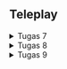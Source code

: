 ## Teleplay

<details>
<summary>Tugas 7</summary>
    
## Proses Pengerjaan Tugas
    
1. Membuat proyek flutter baru dengan nama <b>Teleplay</b>

```
flutter create teleplay
```

2. Membuat file baru bernama `menu.dart`

3. Mengisi file `menu.dart` dengan widget stateless bernama `MyHomePage`.

```
class MyHomePage extends StatelessWidget {
    MyHomePage({super.key});

    @override
    Widget build(BuildContext context) {
        return Scaffold(
            ... // jangan copy titik-titik ini!
        );
    }
}
```

4. Import file `menu.dart` ke file `main.dart`

```
import 'package:teleplay_mobile/menu.dart';
```

5. Membuat class widget bernama `ItemHomePage` untuk membuat object item pada file `menu.dart` denga warna, nama, dan color yang yang memungkinkan Anda membuat objek dengan setiap atribut yang berkorelasi untuk tiap item.

```
class ItemHomePage {
  final String name;
  final IconData icon;
  final Color color;

  ItemHomePage(this.name, this.icon, this.color);
}
```

6. Membuat list of items yang ingin dibuat pada file `menu.dart`.

7. Membuat tiga tombol sederhana dengan ikon dan teks.
```
class ItemCard extends StatelessWidget {
  final ItemHomePage item;
  const ItemCard(this.item, {super.key});

  @override
  Widget build(BuildContext context) {
    return Material(
      color: item.color,
      borderRadius: BorderRadius.circular(12),
      child: InkWell(
        onTap: () {
          ScaffoldMessenger.of(context)
            ..hideCurrentSnackBar()
            ..showSnackBar(SnackBar(
                content: Text("Kamu telah menekan tombol ${item.name}!")));
        },
        // Container untuk menyimpan Icon dan Text
        child: Container(
          width: 240,
          padding: const EdgeInsets.all(8),
          child: Center(
            child: Column(
              // Menyusun ikon dan teks di tengah kartu.
              mainAxisAlignment: MainAxisAlignment.center,
              children: [
                Icon(
                  item.icon,
                  color: Colors.white,
                  size: 30.0,
                ),
                const Padding(padding: EdgeInsets.all(3)),
                Text(
                  item.name,
                  textAlign: TextAlign.center,
                  style: const TextStyle(color: Colors.white),
                ),
              ],
            ),
          ),
        ),
      ),
    );
  }
}
```

8. Snackbar dengan tulisan 
*  "Kamu telah menekan tombol Lihat Daftar Produk" ketika tombol Lihat Daftar Produk ditekan.
* "Kamu telah menekan tombol Tambah Produk" ketika tombol Tambah Produk ditekan.
* "Kamu telah menekan tombol Logout" ketika tombol Logout ditekan.

```
child: InkWell(
        onTap: () {
          ScaffoldMessenger.of(context)
            ..hideCurrentSnackBar()
            ..showSnackBar(SnackBar(
                content: Text("Kamu telah menekan tombol ${item.name}!")));
        },
)
```
## Menjawab Pertanyaan
1. Jelaskan apa yang dimaksud dengan stateless widget dan stateful widget, dan jelaskan perbedaan dari keduanya.
<table>
    <tr>
        <th></th>
        <th>Stateless Widget</th>
        <th>Statefull Widget</th>
    </tr>
    <tr>
        <td>Definisi</td>
        <td>Widget yang tidak dapat berubah (widget statis)</td>
        <td>Widget yang mengubah propertinya selama run time (widget dinamis)</td>
    </tr>
    <tr>
        <td>Ketergantungan pada data atau perubahan perilaku apa pun</td>
        <td>Tidak bergantung pada perubahan data atau perubahan perilaku apa pun</td>
        <td>Diperbarui selama runtime berdasarkan tindakan pengguna atau perubahan data</td>
    </tr>
    <tr>
        <td>Status</td>
        <td>Tidak memiliki status hanya terrender sekali dan tidak akan memperbarui dirinya sendiri, tetapi hanya akan diperbarui saat data eksternal berubah</td>
        <td>Memiliki status internal dan dapat dirender ulang jika data masukan berubah atau jika status widget berubah</td>
    </tr>
    <tr>
        <td>Contoh Implementasi</td>
        <td>
            <pre>
                <code>
        class MyStatelessWidget extends StatelessWidget {
        // This widget is the root of your application.
        @override
        Widget build(BuildContext context) {
            return Container(
            child: Text('This is a Stateless Widget'),
            );
        }
        }
                </code>
            </pre>
        </td>
        <td>
            <pre>
                <code>
        class MyStatefulWidget extends StatefulWidget {
        MyStatefulWidget({Key? key}) : super(key: key);
        @override
        _MyStatefulWidgetState createState() => _MyStatefulWidgetState();
        }
                </code>
            </pre>
        </td>
    </tr>
</table>

2. Sebutkan widget apa saja yang kamu gunakan pada proyek ini dan jelaskan fungsinya.

* Scaffold: Widget ini sebagi struktur dasar untuk halaman, menyediakan kerangka untuk AppBar dan body.
* AppBar: widget ini untuk menampilkan judul di bagian atas halaman.
* SingleChildScrollView: widget ini untuk memungkinkan halaman untuk discroll ketika konten meluap di layar.
* Padding: widget ini untuk memberikan ruang di sekitar widget.
* Column: widget ini untuk menyusun widget secara vertikal.
* Row: widget ini untuk menyusun widget secara horizontal.
* SizedBox: widget ini untuk memberikan jarak atau ruang kosong vertikal.
* Center: widget ini untuk menempatkan widget di tengah-tengah.
* GridView.count: widget ini untuk membuat tata letak grid dengan jumlah kolom tertentu.
* Card: widget ini untuk menyediakan konten yang flexibel dan dapat diperluas, serta sebagai tempat untuk menampilkan berbagai informasi.
* Container: widget serbaguna untuk tata letak, padding, dan ukuran.
* Text: widget ini untuk menampilkan teks.
* Material: widget ini untuk memberikan tampilan material pada widget.
* InkWell: widget ini untuk menambahkan efek interaktif ketika widget ditekan.
* Icon: widget ini untuk menampilkan ikon dari Icons library.
* SnackBar: widget ini untuk memberikan notifikasi sementara di bagian bawah halaman.

3. Apa fungsi dari setState()? Jelaskan variabel apa saja yang dapat terdampak dengan fungsi tersebut.
   
setState() berguana untuk memberi tahu framework bahwa ada objek dengan internal state yang berubah sehingga memerlukan pembaruan tampilan (UI). Fungsi ini menyebabkan framework untuk build state objek. Semua variabel yang merupakan bagian dari State class dari widget yang memanggil setState() dapat terdampak. Contohnya variabel yang mengubah data tampilan dan variabel yang mengatur kondisi UI.

4. Jelaskan perbedaan antara const dengan final.
   
* final digunakan ketika variabel hanya diinisialisasi sekali tetapi nilainya baru diketahui saat runtime.
* const keyword untuk menetapkan variabel konstan sejak waktu kompilasi. Penggunaan const pada suatu objek, menjadikan seluruh status mendalam objek benar-benar tetap pada waktu kompilasi dan objek dengan status ini akan dianggap beku dan sepenuhnya tidak dapat diubah. Objek yang dibuat menggunakan const bersifat immutable.

</details>

<details>
<summary>Tugas 8</summary>

## Proses Pengerjaan Tugas
1. Membuat `left_drawer.dart` dengan 2 opsi `halaman utama` dan  `tambah produk`

2. Membuat `videoentry_form.dart` dengan validasi dari setiap input nama, amount, description, duration, dan image serta menampilkan data yang dikirim dengan `show_dialog()` setelah ditekan button `save`

3. Mengarahkan pengguna ke halaman form pada `Tambah Produk` button
```
if (item.name == "Tambah Produk") {
  Navigator.push(
      context,
      MaterialPageRoute(
          builder: (context) => const VideoEntryFormPage()));
}
```
4. Melakukan refaktorisasi dengan memindahkan file `left_drawer.dart` dan `video_card.dart` ke direktori `widgets` serta `menu.dart` dan `videoentry_form.dart` ke direktori `screens`

## Menjawab Pertanyaan
1. Apa kegunaan const di Flutter? Jelaskan apa keuntungan ketika menggunakan const pada kode Flutter. Kapan sebaiknya kita menggunakan const, dan kapan sebaiknya tidak digunakan? <br>
Const digunakan dalam flutter untuk menghindari pembuatan widget berulang, untuk meningkatkan performance dari widget tree, dan untuk memastikan immutability. <br>
Keuntungan menggunakan `const`:
* Optimalisasi performa: Dengan const, Flutter tidak perlu membuat ulang widget setiap kali terjadi rebuild karena widget tersebut dianggap tidak berubah.
* Pengurangan penggunaan memori: Objek const disimpan di memori yang di-cache dan tidak perlu dibuat ulang. <br><br>
Const dipakai ketika value dari suatu variabel diketahui ketika `compile time` dan tidak pernah berubah. `Const` sebaiknya tidak digunakan untuk variabel yang valuenya dapat berubah.

2. Jelaskan dan bandingkan penggunaan Column dan Row pada Flutter. Berikan contoh implementasi dari masing-masing layout widget ini! <br>
Row adalah widget yang dapat mengatur widget anak secara horizontal (dari kiri ke kanan), sedangkan Column adalah widge yang dapat mengatur widget anak secara vertikal (dari atas ke bawah). Perbandingan penggunaan adalah Row dapat digunakan untuk menempatkan widget-widget lainnya secara horizontal dan Column dapat digunakan untuk menempatkan widget-widget lainnya secara vertikal. Perbedaan antara Row dan Column dalam flutter adalah tata letak yang horizontal/vertikal dalam sebuah aplikasi Flutter.

Contoh implementasinya:
```
Row(
  mainAxisAlignment: MainAxisAlignment.spaceEvenly,
  children: [
    InfoCard(title: 'NPM', content: npm),
    InfoCard(title: 'Name', content: name),
    InfoCard(title: 'Class', content: className),
  ],
),
```
```
child: Column(
  children: [
    Text(
      title,
      style: const TextStyle(fontWeight: FontWeight.bold),
    ),
    const SizedBox(height: 8.0),
    Text(content),
  ],
),

```

3. Sebutkan apa saja elemen input yang kamu gunakan pada halaman form yang kamu buat pada tugas kali ini. Apakah terdapat elemen input Flutter lain yang tidak kamu gunakan pada tugas ini? Jelaskan! <br>
Elemen input pada halaman form yang telah saya buat adalah TextFormField dan DropDown. TextFormField untuk memasukkan teks seperti nama produk, jumlah produk, harga, deskripsi, dan URL gambar. Selain itu, DropDown untuk memilih durasi dalam jam, menit, dan detik. Ada elemen input flutter yang tidak saya gunakan, seperti CheckBox, Radio, Slider, dan Switch. 
* Checkbox: Bisa digunakan untuk input tipe boolean, seperti menandai apakah produk sedang promosi atau tidak.
* Radio: Cocok untuk memilih salah satu opsi dari beberapa pilihan yang tetap, misalnya kategori produk.
* Slider: Untuk input nilai dalam rentang tertentu, bisa digunakan untuk memilih rating produk.
* Switch: Cocok untuk input on/off, bisa digunakan untuk fitur seperti "produk tersedia/tidak tersedia".

4. Bagaimana cara kamu mengatur tema (theme) dalam aplikasi Flutter agar aplikasi yang dibuat konsisten? Apakah kamu mengimplementasikan tema pada aplikasi yang kamu buat? <br>
Agar konsisten, saya menggunakan ThemeData di MaterialApp dan menentukan ColorScheme dan TextTheme. Berikut kode untuk mengimplementasian tema pada aplikasi yang saya buat.

```
theme: ThemeData(
        colorScheme: ColorScheme.fromSwatch(
          primarySwatch: Colors.indigo,
        ).copyWith(secondary: Colors.indigo[400]),
        useMaterial3: true,
      ),
```

5. Bagaimana cara kamu menangani navigasi dalam aplikasi dengan banyak halaman pada Flutter? <br>
Pada aplikasi ini, penerapan yang saya gunakan untuk halaman pada flutter adalah navigator dan route. Beberapa penggunaan navigator, yaitu 
* `push()`
Method `push()` menambahkan suatu route ke dalam stack route yang dikelola oleh Navigator.
* `pop()`
Method `pop()` menghapus route yang sedang ditampilkan kepada pengguna (atau dalam kata lain, route yang berada pada paling atas stack) dari stack route yang dikelola oleh Navigator.
* `pushReplacement()`
Method `pushReplacement()` menghapus route yang sedang ditampilkan kepada pengguna dan menggantinya dengan suatu route. 

</details>

<details>
<summary>Tugas 9</summary>

## Proses Pengerjaan Tugas
1. Menambahkan depedensi yang dibutuhkan, seperti 
```
flutter pub add provider
flutter pub add pbp_django_auth
flutter pub add http
```

2. Menambahkan `CookieRequest` library ke semua child widgets dengan `Provider`.

3. Membuat `login.dart` pada subdirektori `screens` untuk menampilkan form login.

4. Mengarahkan `main.dart` ke `login.dart`

5. Membuat `video_entry.dart` pada models

6. Penerapan Fetch data dari django untuk ditampilkan ke Flutter

7. Membuat `list_videoentry.dart` ke subdirektori `screens` untuk menampilkan list seluruh produk dengan masing masing produk memiliki name, price, descriprtion, imageURL, dan durasi.

8. Melakukan perubahan pada subdirektori `screens` untuk mengubah input yang diterima ke dalam JSON kemudian mengirimnya ke server sehingga dapat dilakukan fetch.

9. Melakukan perubahan pada `menu.dart` agar tombol logout dapat berfungsi untuk ke luar halaman, yaitu halaman login.

10. Seorang user hanya dapat berinteraksi dengan produk yang terasosiaso dengan pengguna yang login.

## Menjawab Pertanyaan
1. <b>Jelaskan mengapa kita perlu membuat model untuk melakukan pengambilan ataupun pengiriman data JSON? Apakah akan terjadi error jika kita tidak membuat model terlebih dahulu?</b><br>

Kita perlu membuat model agar <br>
-> Struktur data yang konsisten
Dengan model membantu memastikan bawa struktur data yang diterima atau dikirim ke API selalu sesuai yang diharapkan. <br>
-> Validasi dan keamanan <br>
Model membantu memastikan bahwa atribut tertentu dari JSON yang diterima atau dikirim sehingga menimalkan risiko kebocoran data sensitif. <br>
-> Kemudahan pemrograman <br>
Model membuat kode lebih terstruktur dan dan mudah dibaca. <br>
-> Pemetaan data secara otomatis <br>
Model menyebabkan JSON dapat langsung memetakan JSON ;angsung ke objek secara otomatis <br><br>

Jika model tidak ada, tidak selalu membuat error, tetapi tidak selalu tergantung dengan <br>
-> Ukuran dan kompleksitas data JSON <br>
Jika ukuran JSON sangat besar, mengelola data secara manual dapat menyebabkan rentan terhadap kesalahan <br>
-> Error Parsing atau Access <br>
Tanpa modek, pengaksesan data dapat menyebabkan crash, seperti KeyError di Python atau NullPointerException. <br>
-> Perubahan API <br>
Jika struktut JSON berubah di API, kode akan sulit menyesuaikan dengan perubahan sehingga dibutuhkan model. <br><br>

2. <b>Jelaskan fungsi dari library http yang sudah kamu implementasikan pada tugas ini</b><br>

Fungsi dari library http adalah sebagai pengelola komunikasi antara aplikasi flutter dengan server, library ini untuk menyediakan metode untuk mengirimkan sebuah request ke server dan menerima respon dari server yang umumnya berformat JSON. Fungsi dari library http adalah <br>

** Melakukan HTTP Request <br>
Library http memungkinkan aplikasi untuk mengirim berbagai jenis request HTTP seperti GET (mengambil data dari server), POST/PUT (mengirimkan data ke server), dan DELETE (menghapus data dari server). <br>

** Mengirimkan data ke server. <br>
Library http mendukung pengiriman data dalam berbagai format. Data dikirim bersama body request ke server, sering kali dalam metode POST atau PUT. <br>

** Menerima dan memproses respon server <br>
Library http memungkinkan untuk membaca kode status HTTP, mengakses data respon, dan memproses respon untuk ditampilkan dalam aplikasi. <br>

** Error Handling <br>
Library http dapat menangani error, seperti timout, kegagalan jarinagan, dan respon tidak sesuai format. <br>

** Menyediakan Header dan Authentication <br>
Library http mendukung penambahan header pada setiap request untuk keperluan otentikasi atau kebutuhan spesifik lainnya, seperti token API, tipe konten, atau pengaturan khusus lainnya. <br>

3. <b>  Jelaskan fungsi dari CookieRequest dan jelaskan mengapa instance CookieRequest perlu untuk dibagikan ke semua komponen di aplikasi Flutter.</b> <br>

CookieRequest adalah suatu mekanisme atau kelas yang bertugas mengelola sesi autentikasi pengguna melalui cookie, baik untuk pengiriman maupun penerimaan cookie saat berkomunikasi dengan server. Fungsinya meliputi:

* Mengelola Sesi Pengguna
CookieRequest memungkinkan aplikasi untuk menyimpan informasi sesi pengguna menggunakan cookie yang dikirim oleh server, seperti session ID atau token autentikasi. Hal ini memastikan bahwa pengguna tetap terautentikasi selama sesi berlangsung tanpa perlu login berulang kali.

* Otomasi Manajemen Cookie
CookieRequest mempermudah pengelolaan cookie di aplikasi Flutter tanpa perlu mengelola cookie secara manual.

* Mendukung Otentikasi Stateful
Dalam sistem yang menggunakan cookie sebagai mekanisme autentikasi (stateful authentication), server menyimpan status pengguna berdasarkan session ID yang terdapat pada cookie. CookieRequest memastikan bahwa cookie ini selalu dikirim dalam setiap permintaan yang membutuhkan autentikasi.

Instance CookieRequest perlu dibagikan ke semua komponen karena Konsistensi Sesi Pengguna, Konsistensi Sesi Pengguna, Pengelolaan Cookie Terpusat Dengan instance yang dibagikan, Efisiensi, dan Kemudahan Integrasi dengan Backend. 

4. <b> Jelaskan mekanisme pengiriman data mulai dari input hingga dapat ditampilkan pada Flutter.</b><br>
* Input Data di Flutter
Pengguna memasukkan data melalui antarmuka (form atau widget) di aplikasi Flutter. Komponen utama yang dipakai adalah TextField atau TextFormField untuk input teks. Tombol (Button) untuk mengirimkan data.
Pengolahan Input yang digunakan adalah data input pengguna diambil melalui pengendali (controller) seperti TextEditingController dan data yang diambil diverifikasi (validasi input) sebelum dikirim ke backend.
* Validasi Data Input Sebelum data dikirimkan, biasanya dilakukan validasi untuk memastikan input sesuai dengan persyaratan.
* Serialisasi Data Data yang diambil dari input diubah menjadi format yang dapat dikirim ke server.
* Pengiriman Data ke Backend
Flutter mengirimkan data ke backend melalui HTTP Request, biasanya menggunakan metode POST atau GET. 
Protokol yang Digunakan, adalah HTTP/HTTPS (biasanya HTTPS untuk keamanan). Lalu, library HTTP di Flutter http digunakan untuk mengirimkan data ke server.
* Pemrosesan Data di Server Setelah data diterima di server:
* Parsing dan Menampilkan Respons di Flutter Setelah menerima respons, aplikasi Flutter
* Handle Error yang dilakukan agar aplikasi tidak crash.
* Pengguanaan statte management untuk uodate UI. Dalam aplikasi yang kompleks, state management seperti Provider atau Riverpod digunakan untuk menyimpan data yang diterima dari server, lalu memperbarui UI secara otomatis.

5. <b>Jelaskan mekanisme autentikasi dari login, register, hingga logout. Mulai dari input data akun pada Flutter ke Django hingga selesainya proses autentikasi oleh Django dan tampilnya menu pada Flutter.</b><br>
(1) Register: <br>
Pengguna mengisi data di Flutter → Django memvalidasi dan menyimpan data pengguna → Akun terdaftar. <br>
(2) Login:<br>
Flutter mengirimkan kredensial → Django memvalidasi → Django mengirimkan token ke Flutter → Token disimpan.<br>
(3) Akses Menu:<br>
Token digunakan pada setiap permintaan → Django memverifikasi token → Data dikirimkan ke Flutter.<br>
(4) Logout:<br>
Flutter menghapus token lokal → Django menghapus token di server.<br>
Mekanisme ini memastikan keamanan autentikasi dan kenyamanan pengguna selama menggunakan aplikasi.<br>

</details>
